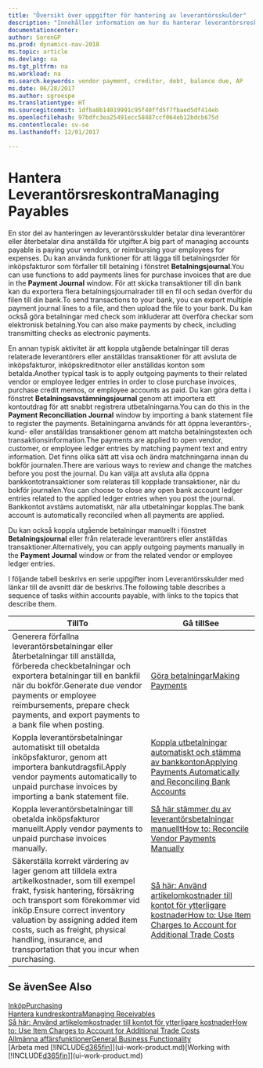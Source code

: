 ```yaml
---
title: "Översikt över uppgifter för hantering av leverantörsskulder"
description: "Innehåller information om hur du hanterar leverantörsreskontra, till exempel betala fordringsägare eller koppla utgående betalningar till transaktioner för att stänga fakturor eller kreditnotor."
documentationcenter: 
author: SorenGP
ms.prod: dynamics-nav-2018
ms.topic: article
ms.devlang: na
ms.tgt_pltfrm: na
ms.workload: na
ms.search.keywords: vendor payment, creditor, debt, balance due, AP
ms.date: 06/28/2017
ms.author: sgroespe
ms.translationtype: HT
ms.sourcegitcommit: 1dfba8b14019991c95f40ffd5f7fbaed5df414eb
ms.openlocfilehash: 97bdfc3ea25491ecc58487ccf064eb12bdcb675d
ms.contentlocale: sv-se
ms.lasthandoff: 12/01/2017

---
```

# <a name="managing-payables"></a><span data-ttu-id="7a2bb-103">Hantera Leverantörsreskontra</span><span class="sxs-lookup"><span data-stu-id="7a2bb-103">Managing Payables</span></span>
<span data-ttu-id="7a2bb-104">En stor del av hanteringen av leverantörsskulder betalar dina leverantörer eller återbetalar dina anställda för utgifter.</span><span class="sxs-lookup"><span data-stu-id="7a2bb-104">A big part of managing accounts payable is paying your vendors, or reimbursing your employees for expenses.</span></span> <span data-ttu-id="7a2bb-105">Du kan använda funktioner för att lägga till betalningsrder för inköpsfakturor som förfaller till betalning i fönstret **Betalningsjournal**.</span><span class="sxs-lookup"><span data-stu-id="7a2bb-105">You can use functions to add payments lines for purchase invoices that are due in the **Payment Journal** window.</span></span> <span data-ttu-id="7a2bb-106">För att skicka transaktioner till din bank kan du exportera flera betalningsjournalrader till en fil och sedan överför du filen till din bank.</span><span class="sxs-lookup"><span data-stu-id="7a2bb-106">To send transactions to your bank, you can export multiple payment journal lines to a file, and then upload the file to your bank.</span></span> <span data-ttu-id="7a2bb-107">Du kan också göra betalningar med check som inkluderar att överföra checkar som elektronisk betalning.</span><span class="sxs-lookup"><span data-stu-id="7a2bb-107">You can also make payments by check, including transmitting checks as electronic payments.</span></span>

<span data-ttu-id="7a2bb-108">En annan typisk aktivitet är att koppla utgående betalningar till deras relaterade leverantörers eller anställdas transaktioner för att avsluta de inköpsfakturor, inköpskreditnotor eller anställdas konton som betalda.</span><span class="sxs-lookup"><span data-stu-id="7a2bb-108">Another typical task is to apply outgoing payments to their related vendor or employee ledger entries in order to close purchase invoices, purchase credit memos, or employee accounts as paid.</span></span> <span data-ttu-id="7a2bb-109">Du kan göra detta i fönstret **Betalningsavstämningsjournal** genom att importera ett kontoutdrag för att snabbt registrera utbetalningarna.</span><span class="sxs-lookup"><span data-stu-id="7a2bb-109">You can do this in the **Payment Reconciliation Journal** window by importing a bank statement file to register the payments.</span></span> <span data-ttu-id="7a2bb-110">Betalningarna används för att öppna leverantörs-, kund- eller anställdas transaktioner genom att matcha betalningstexten och transaktionsinformation.</span><span class="sxs-lookup"><span data-stu-id="7a2bb-110">The payments are applied to open vendor, customer, or employee ledger entries by matching payment text and entry information.</span></span> <span data-ttu-id="7a2bb-111">Det finns olika sätt att visa och ändra matchningarna innan du bokför journalen.</span><span class="sxs-lookup"><span data-stu-id="7a2bb-111">There are various ways to review and change the matches before you post the journal.</span></span> <span data-ttu-id="7a2bb-112">Du kan välja att avsluta alla öppna bankkontotransaktioner som relateras till kopplade transaktioner, när du bokför journalen.</span><span class="sxs-lookup"><span data-stu-id="7a2bb-112">You can choose to close any open bank account ledger entries related to the applied ledger entries when you post the journal.</span></span> <span data-ttu-id="7a2bb-113">Bankkontot avstäms automatiskt, när alla utbetalningar kopplas.</span><span class="sxs-lookup"><span data-stu-id="7a2bb-113">The bank account is automatically reconciled when all payments are applied.</span></span>

<span data-ttu-id="7a2bb-114">Du kan också koppla utgående betalningar manuellt i fönstret **Betalningsjournal** eller från relaterade leverantörers eller anställdas transaktioner.</span><span class="sxs-lookup"><span data-stu-id="7a2bb-114">Alternatively, you can apply outgoing payments manually in the **Payment Journal** window or from the related vendor or employee ledger entries.</span></span>

<span data-ttu-id="7a2bb-115">I följande tabell beskrivs en serie uppgifter inom Leverantörsskulder med länkar till de avsnitt där de beskrivs.</span><span class="sxs-lookup"><span data-stu-id="7a2bb-115">The following table describes a sequence of tasks within accounts payable, with links to the topics that describe them.</span></span>

| <span data-ttu-id="7a2bb-116">Till</span><span class="sxs-lookup"><span data-stu-id="7a2bb-116">To</span></span> | <span data-ttu-id="7a2bb-117">Gå till</span><span class="sxs-lookup"><span data-stu-id="7a2bb-117">See</span></span> |
| --- | --- |
| <span data-ttu-id="7a2bb-118">Generera förfallna leverantörsbetalningar eller återbetalningar till anställda, förbereda checkbetalningar och exportera betalningar till en bankfil när du bokför.</span><span class="sxs-lookup"><span data-stu-id="7a2bb-118">Generate due vendor payments or employee reimbursements, prepare check payments, and export payments to a bank file when posting.</span></span> |[<span data-ttu-id="7a2bb-119">Göra betalningar</span><span class="sxs-lookup"><span data-stu-id="7a2bb-119">Making Payments</span></span>](payables-make-payments.md) |
| <span data-ttu-id="7a2bb-120">Koppla leverantörsbetalningar automatiskt till obetalda inköpsfakturor, genom att importera bankutdragsfil.</span><span class="sxs-lookup"><span data-stu-id="7a2bb-120">Apply vendor payments automatically to unpaid purchase invoices by importing a bank statement file.</span></span> |[<span data-ttu-id="7a2bb-121">Koppla utbetalningar automatiskt och stämma av bankkonton</span><span class="sxs-lookup"><span data-stu-id="7a2bb-121">Applying Payments Automatically and Reconciling Bank Accounts</span></span>](receivables-apply-payments-auto-reconcile-bank-accounts.md) |
| <span data-ttu-id="7a2bb-122">Koppla leverantörsbetalningar till obetalda inköpsfakturor manuellt.</span><span class="sxs-lookup"><span data-stu-id="7a2bb-122">Apply vendor payments to unpaid purchase invoices manually.</span></span> |[<span data-ttu-id="7a2bb-123">Så här stämmer du av leverantörsbetalningar manuellt</span><span class="sxs-lookup"><span data-stu-id="7a2bb-123">How to: Reconcile Vendor Payments Manually</span></span>](payables-how-apply-purchase-transactions-manually.md) |
|<span data-ttu-id="7a2bb-124">Säkerställa korrekt värdering av lager genom att tilldela extra artikelkostnader, som till exempel frakt, fysisk hantering, försäkring och transport som förekommer vid inköp.</span><span class="sxs-lookup"><span data-stu-id="7a2bb-124">Ensure correct inventory valuation by assigning added item costs, such as freight, physical handling, insurance, and transportation that you incur when purchasing.</span></span>|[<span data-ttu-id="7a2bb-125">Så här: Använd artikelomkostnader till kontot för ytterligare kostnader</span><span class="sxs-lookup"><span data-stu-id="7a2bb-125">How to: Use Item Charges to Account for Additional Trade Costs</span></span>](payables-how-assign-item-charges.md)|

## <a name="see-also"></a><span data-ttu-id="7a2bb-126">Se även</span><span class="sxs-lookup"><span data-stu-id="7a2bb-126">See Also</span></span>
[<span data-ttu-id="7a2bb-127">Inköp</span><span class="sxs-lookup"><span data-stu-id="7a2bb-127">Purchasing</span></span>](purchasing-manage-purchasing.md)  
[<span data-ttu-id="7a2bb-128">Hantera kundreskontra</span><span class="sxs-lookup"><span data-stu-id="7a2bb-128">Managing Receivables</span></span>](receivables-manage-receivables.md)  
[<span data-ttu-id="7a2bb-129">Så här: Använd artikelomkostnader till kontot för ytterligare kostnader</span><span class="sxs-lookup"><span data-stu-id="7a2bb-129">How to: Use Item Charges to Account for Additional Trade Costs</span></span>](payables-how-assign-item-charges.md)  
[<span data-ttu-id="7a2bb-130">Allmänna affärsfunktioner</span><span class="sxs-lookup"><span data-stu-id="7a2bb-130">General Business Functionality</span></span>](ui-across-business-areas.md)  
<span data-ttu-id="7a2bb-131">[Arbeta med [!INCLUDE[d365fin](includes/d365fin_md.md)]](ui-work-product.md)</span><span class="sxs-lookup"><span data-stu-id="7a2bb-131">[Working with [!INCLUDE[d365fin](includes/d365fin_md.md)]](ui-work-product.md)</span></span>

